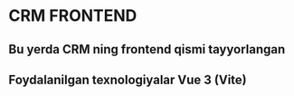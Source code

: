 # CRM FRONTEND

## Bu yerda CRM ning frontend qismi tayyorlangan
## Foydalanilgan texnologiyalar Vue 3 (Vite)